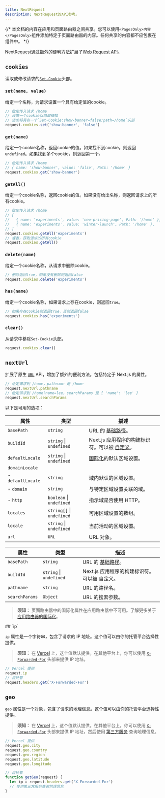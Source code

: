```yaml
---
title: NextRequest
description: NextRequest的API参考。
---
```


{/* 本文档的内容在应用和页面路由器之间共享。您可以使用`<PagesOnly>内容</PagesOnly>`组件添加特定于页面路由器的内容。任何共享的内容都不应包裹在组件中。 */}

NextRequest通过额外的便利方法扩展了[Web Request API](https://developer.mozilla.org/docs/Web/API/Request)。

## `cookies`

读取或修改请求的[`Set-Cookie`](https://developer.mozilla.org/docs/Web/HTTP/Headers/Set-Cookie)头部。

### `set(name, value)`

给定一个名称，为请求设置一个具有给定值的cookie。

```ts
// 给定传入请求 /home
// 设置一个cookie以隐藏横幅
// 请求将具有一个`Set-Cookie:show-banner=false;path=/home`头部
request.cookies.set('show-banner', 'false')
```

### `get(name)`

给定一个cookie名称，返回cookie的值。如果找不到cookie，则返回`undefined`。如果找到多个cookie，则返回第一个。

```ts
// 给定传入请求 /home
// { name: 'show-banner', value: 'false', Path: '/home' }
request.cookies.get('show-banner')
```

### `getAll()`

给定一个cookie名称，返回cookie的值。如果没有给出名称，则返回请求上的所有cookie。

```ts
// 给定传入请求 /home
// [
//   { name: 'experiments', value: 'new-pricing-page', Path: '/home' },
//   { name: 'experiments', value: 'winter-launch', Path: '/home' },
// ]
request.cookies.getAll('experiments')
// 或者，获取请求的所有cookie
request.cookies.getAll()
```

### `delete(name)`

给定一个cookie名称，从请求中删除cookie。

```ts
// 删除返回true，如果没有删除则返回false
request.cookies.delete('experiments')
```

### `has(name)`

给定一个cookie名称，如果请求上存在cookie，则返回`true`。

```ts
// 如果存在cookie则返回true，否则返回false
request.cookies.has('experiments')
```

### `clear()`

从请求中移除`Set-Cookie`头部。

```ts
request.cookies.clear()
```
## `nextUrl`

扩展了原生 [`URL`](https://developer.mozilla.org/docs/Web/API/URL) API，增加了额外的便利方法，包括特定于 Next.js 的属性。

```ts
// 给定请求到 /home，pathname 是 /home
request.nextUrl.pathname
// 给定请求到 /home?name=lee，searchParams 是 { 'name': 'lee' }
request.nextUrl.searchParams
```

以下是可用的选项：

<PagesOnly>

| 属性          | 类型                      | 描述                                                                                                                     |
| ----------------- | ------------------------- | ------------------------------------------------------------------------------------------------------------------------------- |
| `basePath`        | `string`                  | URL 的 [基础路径](/docs/pages/api-reference/next-config-js/basePath)。                                                  |
| `buildId`         | `string` \| `undefined`   | Next.js 应用程序的构建标识符。可以被 [自定义](/docs/pages/api-reference/next-config-js/generateBuildId)。 |
| `defaultLocale`   | `string` \| `undefined`   | [国际化](/docs/pages/building-your-application/routing/internationalization)的默认区域设置。              |
| `domainLocale`    |                           |                                                                                                                                 |
| - `defaultLocale` | `string`                  | 域内默认的区域设置。                                                                                             |
| - `domain`        | `string`                  | 与特定区域设置关联的域。                                                                                   |
| - `http`          | `boolean` \| `undefined`  | 指示域是否使用 HTTP。                                                                                          |
| `locales`         | `string[]` \| `undefined` | 可用区域设置的数组。                                                                                                  |
| `locale`          | `string` \| `undefined`   | 当前活动的区域设置。                                                                                                    |
| `url`             | `URL`                     | URL 对象。                                                                                                                 |

</PagesOnly>

<AppOnly>

| 属性       | 类型                    | 描述                                                                                                                   |
| -------------- | ----------------------- | ----------------------------------------------------------------------------------------------------------------------------- |
| `basePath`     | `string`                | URL 的 [基础路径](/docs/app/api-reference/next-config-js/basePath)。                                                  |
| `buildId`      | `string` \| `undefined` | Next.js 应用程序的构建标识符。可以被 [自定义](/docs/app/api-reference/next-config-js/generateBuildId)。 |
| `pathname`     | `string`                | URL 的路径名。                                                                                                      |
| `searchParams` | `Object`                | URL 的搜索参数。                                                                                             |

> **须知：** 页面路由器中的国际化属性在应用路由器中不可用。了解更多关于 [应用路由器的国际化](/docs/app/building-your-application/routing/internationalization)。

</AppOnly>
## `ip`

`ip` 属性是一个字符串，包含了请求的 IP 地址。这个值可以由你的托管平台选择性提供。

> **须知：** 在 [Vercel](https://vercel.com/docs/frameworks/nextjs?utm_source=next-site&utm_medium=docs&utm_campaign=next-website) 上，这个值默认提供。在其他平台上，你可以使用 [`X-Forwarded-For`](https://developer.mozilla.org/docs/Web/HTTP/Headers/X-Forwarded-For) 头部来提供 IP 地址。

```ts
// Vercel 提供
request.ip
// 自托管
request.headers.get('X-Forwarded-For')
```

## `geo`

`geo` 属性是一个对象，包含了请求的地理信息。这个值可以由你的托管平台选择性提供。

> **须知：** 在 [Vercel](https://vercel.com/docs/frameworks/nextjs?utm_source=next-site&utm_medium=docs&utm_campaign=next-website) 上，这个值默认提供。在其他平台上，你可以使用 [`X-Forwarded-For`](https://developer.mozilla.org/docs/Web/HTTP/Headers/X-Forwarded-For) 头部来提供 IP 地址，然后使用 [第三方服务](https://ip-api.com/) 查询地理信息。

```ts
// Vercel 提供
request.geo.city
request.geo.country
request.geo.region
request.geo.latitude
request.geo.longitude

// 自托管
function getGeo(request) {
  let ip = request.headers.get('X-Forwarded-For')
  // 使用第三方服务查询地理信息
}
```